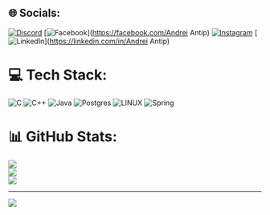 
## 🌐 Socials:
[![Discord](https://img.shields.io/badge/Discord-%237289DA.svg?logo=discord&logoColor=white)](https://discord.gg/AntipulAndreiul#9899) [![Facebook](https://img.shields.io/badge/Facebook-%231877F2.svg?logo=Facebook&logoColor=white)](https://facebook.com/Andrei Antip) [![Instagram](https://img.shields.io/badge/Instagram-%23E4405F.svg?logo=Instagram&logoColor=white)](https://instagram.com/antipul_andreiul) [![LinkedIn](https://img.shields.io/badge/LinkedIn-%230077B5.svg?logo=linkedin&logoColor=white)](https://linkedin.com/in/Andrei Antip) 

# 💻 Tech Stack:
![C](https://img.shields.io/badge/c-%2300599C.svg?style=for-the-badge&logo=c&logoColor=white) ![C++](https://img.shields.io/badge/c++-%2300599C.svg?style=for-the-badge&logo=c%2B%2B&logoColor=white) ![Java](https://img.shields.io/badge/java-%23ED8B00.svg?style=for-the-badge&logo=java&logoColor=white) ![Postgres](https://img.shields.io/badge/postgres-%23316192.svg?style=for-the-badge&logo=postgresql&logoColor=white) ![LINUX](https://img.shields.io/badge/Linux-FCC624?style=for-the-badge&logo=linux&logoColor=black) ![Spring](https://img.shields.io/badge/spring-%236DB33F.svg?style=for-the-badge&logo=spring&logoColor=white)
# 📊 GitHub Stats:
![](https://github-readme-stats.vercel.app/api?username=Aligatrone&theme=radical&hide_border=false&include_all_commits=true&count_private=true)<br/>
![](https://github-readme-streak-stats.herokuapp.com/?user=Aligatrone&theme=radical&hide_border=false)<br/>
![](https://github-readme-stats.vercel.app/api/top-langs/?username=Aligatrone&theme=radical&hide_border=false&include_all_commits=true&count_private=true&layout=compact)

---
[![](https://visitcount.itsvg.in/api?id=Aligatrone&icon=3&color=6)](https://visitcount.itsvg.in)

<!-- Proudly created with GPRM ( https://gprm.itsvg.in ) -->
